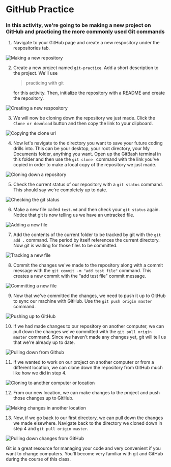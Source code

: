 # GitHub Practice #

### In this activity, we're going to be making a new project on GitHub and practicing the more commonly used Git commands ###

1. Navigate to your GitHub page and create a new respository under the respositories tab.

![Making a new repository](images/01.PNG)

2. Create a new project named `git-practice`. Add a short description to the project. We'll use

    > practicing with git

    for this activity. Then, initialize the repository with a README and create the repository.

![Creating a new respository](images/02.PNG)

3. We will now be cloning down the repository we just made. Click the `Clone or download` button and then copy the link to your clipboard.

![Copying the clone url](images/03.PNG)

4. Now let's navigate to the directory you want to save your future coding drills into. This can be your desktop, your root directory, your My Documents folder, anything you want. Open up the GitBash terminal in this folder and then use the `git clone ` command with the link you've copied in order to make a local copy of the repository we just made.

![Cloning down a repository](images/04.PNG)

5. Check the current status of our repository with a `git status` command. This should say we're completely up to date.

![Checking the git status](images/05.PNG)

6. Make a new file called `test.md` and then check your `git status` again. Notice that git is now telling us we have an untracked file.

![Adding a new file](images/06.PNG) 

7. Add the contents of the current folder to be tracked by git with the `git add .` command. The period by itself references the current directory. Now git is waiting for those files to be committed.

![Tracking a new file](images/07.PNG)

8. Commit the changes we've made to the repository along with a commit message with the `git commit -m "add test file"` command. This creates a new commit with the "add test file" commit message.

![Committing a new file](images/08.PNG)

9. Now that we've committed the changes, we need to push it up to GitHub to sync our machine with GitHub. Use the `git push origin master` command.

![Pushing up to GitHub](images/09.PNG)

10. If we had made changes to our repository on another computer, we can pull down the changes we've committed with the `git pull origin master` command. Since we haven't made any changes yet, git will tell us that we're already up to date.

![Pulling down from Github](images/10.PNG)

11. If we wanted to work on our project on another computer or from a different location, we can clone down the repository from GitHub much like how we did in step 4.

![Cloning to another computer or location](images/11.PNG)

12. From our new location, we can make changes to the project and push those changes up to GitHub.

![Making changes in another location](images/12.PNG)

13. Now, if we go back to our first directory, we can pull down the changes we made elsewhere. Navigate back to the directory we cloned down in step 4 and `git pull origin master`.

![Pulling down changes from GitHub](images/13.PNG)


Git is a great resource for managing your code and very convenient if you want to change computers. You'll become very familiar with git and GitHub during the course of this class.